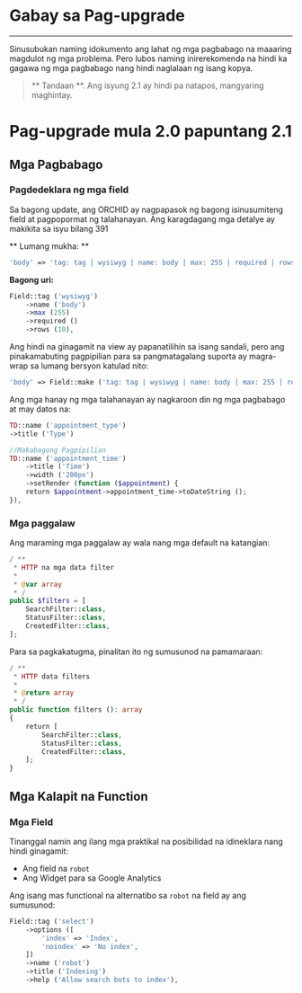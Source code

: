 # Gabay sa Pag-upgrade
----------


Sinusubukan naming idokumento ang lahat ng mga pagbabago na maaaring magdulot ng mga problema.
Pero lubos naming inirerekomenda na hindi ka gagawa ng mga pagbabago nang hindi naglalaan ng isang kopya.


> ** Tandaan **. Ang isyung 2.1 ay hindi pa natapos, mangyaring maghintay.

# Pag-upgrade mula 2.0 papuntang 2.1

## Mga Pagbabago

### Pagdedeklara ng mga field

Sa bagong update, ang ORCHID ay nagpapasok ng bagong isinusumiteng field at pagpopormat ng talahanayan.
Ang karagdagang mga detalye ay makikita sa isyu bilang 391

** Lumang mukha: **
```php
'body' => 'tag: tag | wysiwyg | name: body | max: 255 | required | rows: 10',
```

**Bagong uri:**
```php
Field::tag ('wysiwyg')
    ->name ('body')
    ->max (255)
    ->required ()
    ->rows (10),
```

Ang hindi na ginagamit na view ay papanatilihin sa isang sandali, pero ang pinakamabuting pagpipilian para sa pangmatagalang suporta
ay magra-wrap sa lumang bersyon katulad nito:

```php
'body' => Field::make ('tag: tag | wysiwyg | name: body | max: 255 | required | rows: 10'),
```

Ang mga hanay ng mga talahanayan ay nagkaroon din ng mga pagbabago at may datos na:

```php
TD::name ('appointment_type')
->title ('Type')

//Makabagong Pagpipilian
TD::name ('appointment_time')
    ->title ('Time')
    ->width ('200px')
    ->setRender (function ($appointment) {
    return $appointment->appointment_time->toDateString ();
}),
```


### Mga paggalaw

Ang maraming mga paggalaw ay wala nang mga default na katangian:

```php
/ **
 * HTTP na mga data filter
 *
 * @var array
 * /
public $filters = [
    SearchFilter::class,
    StatusFilter::class,
    CreatedFilter::class,
];
```

Para sa pagkakatugma, pinalitan ito ng sumusunod na pamamaraan:

```php
/ **
 * HTTP data filters
 *
 * @return array
 * /
public function filters (): array
{
    return [
        SearchFilter::class,
        StatusFilter::class,
        CreatedFilter::class,
    ];
}
```




## Mga Kalapit na Function

### Mga Field
Tinanggal namin ang ilang mga praktikal na posibilidad na idineklara nang hindi ginagamit:
- Ang field na `robot`
- Ang Widget para sa Google Analytics

Ang isang mas functional na alternatibo sa `robot` na field ay ang sumusunod:

```php
Field::tag ('select')
    ->options ([
        'index' => 'Index',
        'noindex' => 'No index',
    ])
    ->name ('robot')
    ->title ('Indexing')
    ->help ('Allow search bots to index'),
```
